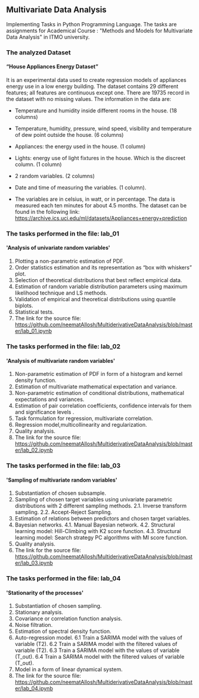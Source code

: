 ## Multivariate Data Analysis
Implementing Tasks in Python Programming Language.
The tasks are assignments for Academical Course : "Methods and Models for Multivariate Data Analysis" in ITMO university.

### The analyzed Dataset
#### “House Appliances Energy Dataset”
It is an experimental data used to create regression models of appliances energy use in a low energy
building.
The dataset contains 29 different features; all features are continuous except one. There are 19735
record in the dataset with no missing values. The information in the data are:
- Temperature and humidity inside different rooms in the house. (18 columns)
- Temperature, humidity, pressure, wind speed, visibility and temperature of dew point outside the house. (6 columns)
- Appliances: the energy used in the house. (1 column)
- Lights: energy use of light fixtures in the house. Which is the discreet column. (1 column)
- 2 random variables. (2 columns)
- Date and time of measuring the variables. (1 column).

- The variables are in celsius, in watt, or in percentage. The data is measured each ten minutes for about 4.5 months.
The dataset can be found in the following link: https://archive.ics.uci.edu/ml/datasets/Appliances+energy+prediction

### The tasks performed in the file: lab_01
#### 'Analysis of univariate random variables'
1. Plotting a non-parametric estimation of PDF.
2. Order statistics estimation and its representation as “box with whiskers” plot.
3. Selection of theoretical distributions that best reflect empirical data.
4. Estimation of random variable distribution parameters using maximum likelihood technique and LS methods.
5. Validation of empirical and theoretical distributions using quantile biplots.
6. Statistical tests.
7. The link for the source file: https://github.com/neematAllosh/MultiderivativeDataAnalysis/blob/master/lab_01.ipynb

### The tasks performed in the file: lab_02
#### 'Analysis of multivariate random variables'
1. Non-parametric estimation of PDF in form of a histogram and kernel density function.
2. Estimation of multivariate mathematical expectation and variance.
3. Non-parametric estimation of conditional distributions, mathematical expectations and variances.
4. Estimation of pair correlation coefficients, confidence intervals for them and significance levels .
5. Task formulation for regression, multivariate correlation.
6. Regression model,multicollinearity and regularization.
7. Quality analysis.
8. The link for the source file: https://github.com/neematAllosh/MultiderivativeDataAnalysis/blob/master/lab_02.ipynb

### The tasks performed in the file: lab_03
#### 'Sampling of multivariate random variables'
1. Substantiation of chosen subsample.
2. Sampling of chosen target variables using univariate parametric distributions with 2 different sampling methods.
2.1. Inverse transform sampling.
2.2. Accept-Reject Sampling.
3. Estimation of relations between predictors and chosen target variables.
4. Bayesian networks.
4.1. Manual Bayesian network.
4.2. Structural learning model: Hill-Climbing with K2 score function.
4.3. Structural learning model: Search strategy PC algorithms with MI score function.
5. Quality analysis.
6. The link for the source file: https://github.com/neematAllosh/MultiderivativeDataAnalysis/blob/master/lab_03.ipynb

### The tasks performed in the file: lab_04 
#### 'Stationarity of the processes'
1. Substantiation of chosen sampling.
2. Stationary analysis.
3. Covariance or correlation function analysis.
4. Noise filtration.
5. Estimation of spectral density function.
6. Auto-regression model.
6.1 Train a SARIMA model with the values of variable (T2).
6.2 Train a SARIMA model with the filtered values of variable (T2).
6.3 Train a SARIMA model with the values of variable (T_out).
6.4 Train a SARIMA model with the filtered values of variable (T_out).
7. Model in a form of linear dynamical system.
8. The link for the source file: https://github.com/neematAllosh/MultiderivativeDataAnalysis/blob/master/lab_04.ipynb
